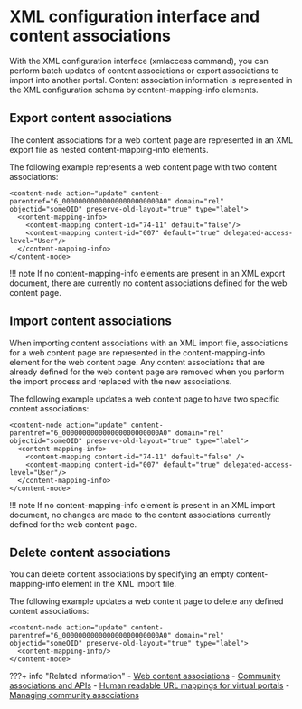# XML configuration interface and content associations

With the XML configuration interface \(xmlaccess command\), you can perform batch updates of content associations or export associations to import into another portal. Content association information is represented in the XML configuration schema by content-mapping-info elements.

## Export content associations

The content associations for a web content page are represented in an XML export file as nested content-mapping-info elements.

The following example represents a web content page with two content associations:

```
<content-node action="update" content-parentref="6_000000000000000000000000A0" domain="rel" objectid="someOID" preserve-old-layout="true" type="label">
  <content-mapping-info>
    <content-mapping content-id="74-11" default="false"/>
    <content-mapping content-id="007" default="true" delegated-access-level="User"/>
  </content-mapping-info>
</content-node>
```

!!! note
  If no content-mapping-info elements are present in an XML export document, there are currently no content associations defined for the web content page.

## Import content associations

When importing content associations with an XML import file, associations for a web content page are represented in the content-mapping-info element for the web content page. Any content associations that are already defined for the web content page are removed when you perform the import process and replaced with the new associations.

The following example updates a web content page to have two specific content associations:

```
<content-node action="update" content-parentref="6_000000000000000000000000A0" domain="rel" objectid="someOID" preserve-old-layout="true" type="label">
  <content-mapping-info>
    <content-mapping content-id="74-11" default="false" />
    <content-mapping content-id="007" default="true" delegated-access-level="User"/>
  </content-mapping-info>
</content-node>
```

!!! note
  If no content-mapping-info element is present in an XML import document, no changes are made to the content associations currently defined for the web content page.

## Delete content associations

You can delete content associations by specifying an empty content-mapping-info element in the XML import file.

The following example updates a web content page to delete any defined content associations:

```
<content-node action="update" content-parentref="6_000000000000000000000000A0" domain="rel" objectid="someOID" preserve-old-layout="true" type="label">
  <content-mapping-info/>
</content-node>
```


???+ info "Related information"
    - [Web content associations](../../getting_started/wcm_delivery_contentmap_about.md)
    - [Community associations and APIs](../../../../../extend_dx/integration/connections/configuration/managing_community_pages/commpages_access_apis.md)
    - [Human readable URL mappings for virtual portals](../../../../../build_sites/virtual_portal/vp_planning/shape_vp_ux/advppln_shpux_urlmap.md)
    - [Managing community associations](../../../../../extend_dx/integration/connections/configuration/managing_community_pages/commpages_create_mapping.md)